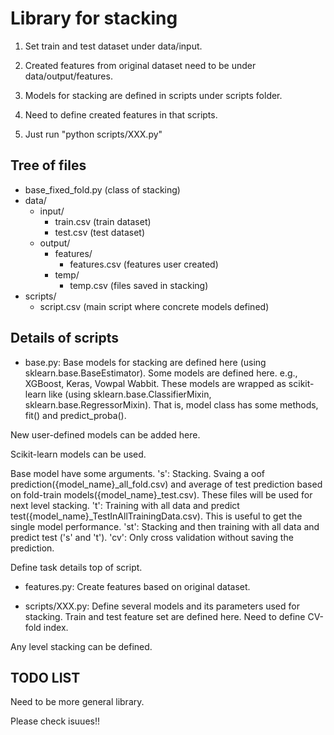 # Library for stacking

1. Set train and test dataset under data/input.

2. Created features from original dataset need to be under data/output/features.

3. Models for stacking are defined in scripts under scripts folder.

4. Need to define created features in that scripts.

5. Just run "python scripts/XXX.py"

## Tree of files

- base_fixed_fold.py (class of stacking)
- data/
  - input/
    - train.csv (train dataset)
    - test.csv (test dataset)
  - output/
    - features/
      - features.csv (features user created)
    - temp/
      - temp.csv (files saved in stacking)
- scripts/
  - script.csv (main script where concrete models defined)


## Details of scripts

* base.py: 
Base models for stacking are defined here (using sklearn.base.BaseEstimator).
Some models are defined here. e.g., XGBoost, Keras, Vowpal Wabbit.
These models are wrapped as scikit-learn like (using sklearn.base.ClassifierMixin, sklearn.base.RegressorMixin).
That is, model class has some methods, fit() and predict_proba().

New user-defined models can be added here.

Scikit-learn models can be used.

Base model have some arguments.
's': Stacking. Svaing a oof prediction({model_name}_all_fold.csv) and average of test prediction based on fold-train models({model_name}_test.csv). These files will be used for next level stacking.
't': Training with all data and predict test({model_name}_TestInAllTrainingData.csv). This is useful to get the single model performance.
'st': Stacking and then training with all data and predict test ('s' and 't').
'cv': Only cross validation without saving the prediction.

Define task details top of script.


* features.py:
Create features based on original dataset.

* scripts/XXX.py:
Define several models and its parameters used for stacking.
Train and test feature set are defined here.
Need to define CV-fold index.

Any level stacking can be defined.



## TODO LIST

Need to be more general library.

Please check isuues!!

